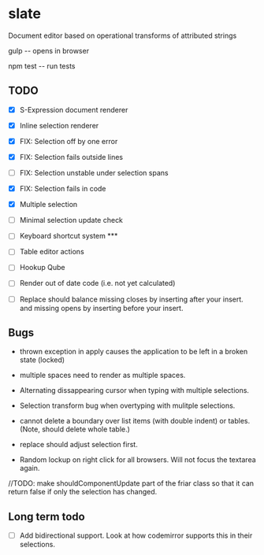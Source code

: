 slate
=====

Document editor based on operational transforms of attributed strings


gulp -- opens in browser

npm test -- run tests

## TODO

* [X] S-Expression document renderer
* [X] Inline selection renderer
* [X] FIX: Selection off by one error
* [X] FIX: Selection fails outside lines
* [ ] FIX: Selection unstable under selection spans
* [X] FIX: Selection fails in code
* [X] Multiple selection
* [ ] Minimal selection update check
* [ ] Keyboard shortcut system *** 
* [ ] Table editor actions
* [ ] Hookup Qube
* [ ] Render out of date code (i.e. not yet calculated)

* [ ] Replace should balance missing closes by inserting after your insert.
      and missing opens by inserting before your insert.

## Bugs

* thrown exception in apply causes the application to be left in a broken state (locked)

* multiple spaces need to render as multiple spaces.

* Alternating dissappearing cursor when typing with multiple selections.

* Selection transform bug when overtyping with mulitple selections.

* cannot delete a boundary over list items (with double indent) or tables. (Note, should delete whole table.)

* replace should adjust selection first.

* Random lockup on right click for all browsers. Will not focus the textarea again.

//TODO: make shouldComponentUpdate part of the friar class so that it can return false if only the selection has changed.


## Long term todo

* [ ] Add bidirectional support.
      Look at how codemirror supports this in their selections.



